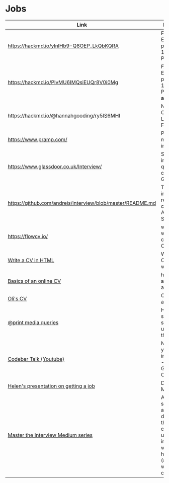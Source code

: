 # Jobs

| Link | Description | Added by |
| ---- | ----------- | -------- |
| https://hackmd.io/ylnlHb9-Q8OEP_LkQbKQRA | FAC19 Employment prep, Week 12, Presentation | @Alexreid95 |
| https://hackmd.io/PlvMU6IMQsiEUQr8V0i0Mg | FAC19 Employment prep, Week 12, Presentations **all in one** | @glrta |
| https://hackmd.io/@hannahgooding/ry5lS6MHI | Notes from Codebar talk: Landing Your First Dev Job | @hannahgooding |
| https://www.pramp.com/ | Practice mock interviews | @hannahgooding |
| https://www.glassdoor.co.uk/Interview/ | Search interview questions by company on Glassdoor | @hannahgooding |
| https://github.com/andreis/interview/blob/master/README.md | Tonnes of interview resources compiled by Andrei Simionescu | @hannahgooding |
| https://flowcv.io/ | webpage where you can Build  a CV| akomiqaia |
| [Write a CV in HTML](https://ericwbailey.design/writing/how-to-not-make-a-resume-in-react.html ) | Writing your CV in your website | Oli |
| [Basics of an online CV](https://mxb.dev/blog/eleventy-resume-builder/) | how to keep a CV nice and simple | Oli |
| [Oli's CV](https://oliverjam.es/cv/) | Oli's CV as an exmaple | Oli |
| [@print media queries](https://github.com/maxboeck/resume/blob/master/src/assets/styles/print/_index.scss) | How to set specific styles for a user printing the site | oli |
| [Codebar Talk (Youtube)](https://www.youtube.com/watch?v=6Dk5JDDi0ik) | Navigating your career in COVID-19 - Jennifer Gabrielle-Chapman | Rob Faldo (April 2020) | @hannahgooding |
|[Helen's presentation on getting a job](https://hackmd.io/@uYhtwaTkQeyelbBdX4OTeA/Sk0ek1Xq8#/)|Delivered 8 May |Jack|
|[Master the Interview Medium series](https://medium.com/javascript-scene/master-the-javascript-interview-what-is-a-closure-b2f0d2152b36)|A Medium series of articles on different things that could come up in JS intereviews, with homework (starting with what is a closure)|Jack|
